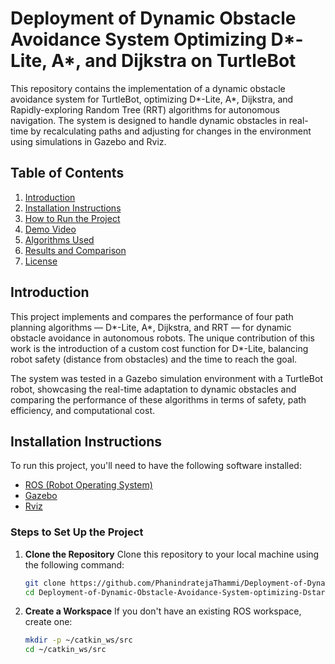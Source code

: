 # Deployment of Dynamic Obstacle Avoidance System Optimizing D*-Lite, A*, and Dijkstra on TurtleBot

This repository contains the implementation of a dynamic obstacle avoidance system for TurtleBot, optimizing D*-Lite, A*, Dijkstra, and Rapidly-exploring Random Tree (RRT) algorithms for autonomous navigation. The system is designed to handle dynamic obstacles in real-time by recalculating paths and adjusting for changes in the environment using simulations in Gazebo and Rviz.

## Table of Contents
1. [Introduction](#introduction)
2. [Installation Instructions](#installation-instructions)
3. [How to Run the Project](#how-to-run-the-project)
4. [Demo Video](#demo-video)
5. [Algorithms Used](#algorithms-used)
6. [Results and Comparison](#results-and-comparison)
7. [License](#license)

## Introduction

This project implements and compares the performance of four path planning algorithms — D*-Lite, A*, Dijkstra, and RRT — for dynamic obstacle avoidance in autonomous robots. The unique contribution of this work is the introduction of a custom cost function for D*-Lite, balancing robot safety (distance from obstacles) and the time to reach the goal. 

The system was tested in a Gazebo simulation environment with a TurtleBot robot, showcasing the real-time adaptation to dynamic obstacles and comparing the performance of these algorithms in terms of safety, path efficiency, and computational cost.

## Installation Instructions

To run this project, you'll need to have the following software installed:

- [ROS (Robot Operating System)](https://www.ros.org/)
- [Gazebo](http://gazebosim.org/)
- [Rviz](http://wiki.ros.org/rviz)

### Steps to Set Up the Project

1. **Clone the Repository**
   Clone this repository to your local machine using the following command:

   ```bash
   git clone https://github.com/PhanindratejaThammi/Deployment-of-Dynamic-Obstacle-Avoidance-System-optimizing-Dstar-Lite-Astar-Dijkstra-on-TurtleBot.git
   cd Deployment-of-Dynamic-Obstacle-Avoidance-System-optimizing-Dstar-Lite-Astar-Dijkstra-on-TurtleBot

2. **Create a Workspace**
   If you don't have an existing ROS workspace, create one:
   ```bash
   mkdir -p ~/catkin_ws/src
   cd ~/catkin_ws/src



